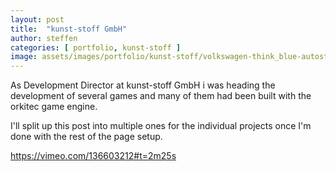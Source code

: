 ```yaml
---
layout: post
title:  "kunst-stoff GmbH"
author: steffen
categories: [ portfolio, kunst-stoff ]
image: assets/images/portfolio/kunst-stoff/volkswagen-think_blue-autostadt.jpg
---
```

As Development Director at kunst-stoff GmbH i was heading the development of several games and many of them had been built with the orkitec game engine.

I'll split up this post into multiple ones for the individual projects once I'm done with the rest of the page setup.

https://vimeo.com/136603212#t=2m25s
   
